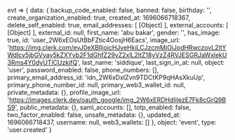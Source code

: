 evt =>  {
  data: {
    backup_code_enabled: false,
    banned: false,
    birthday: '',
    create_organization_enabled: true,
    created_at: 1696066718367,
    delete_self_enabled: true,
    email_addresses: [ [Object] ],
    external_accounts: [ [Object] ],
    external_id: null,
    first_name: 'abu bakar',
    gender: '',
    has_image: true,
    id: 'user_2W6xEOsUtBbFZtic4OosjH6Eacs',
    image_url: 'https://img.clerk.com/eyJ0eXBlIjoicHJveHkiLCJzcmMiOiJodHRwczovL2ltYWdlcy5jbGVyay5kZXYvb2F1dGhfZ29vZ2xlL2ltZ18yVzZ4RVJESGRJaWxlekU3Rms4Y0dyUTlCUzkifQ',
    last_name: 'siddique',
    last_sign_in_at: null,
    object: 'user',
    password_enabled: false,
    phone_numbers: [],
    primary_email_address_id: 'idn_2W6xDxIZvn9TDCtKP9qHAsXkuUp',
    primary_phone_number_id: null,
    primary_web3_wallet_id: null,
    private_metadata: {},
    profile_image_url: 'https://images.clerk.dev/oauth_google/img_2W6xERDHdIilezE7Fk8cGrQ9BS9',
    public_metadata: {},
    saml_accounts: [],
    totp_enabled: false,
    two_factor_enabled: false,
    unsafe_metadata: {},
    updated_at: 1696066718437,
    username: null,
    web3_wallets: []
  },
  object: 'event',
  type: 'user.created'
}
